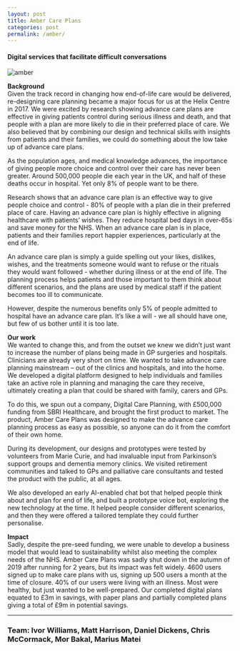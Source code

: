 ```yaml
---
layout: post
title: Amber Care Plans
categories: post
permalink: /amber/
---
```

#### Digital services that facilitate difficult conversations

![amber](/iw/images/amber-use.jpg)

**Background**  
Given the track record in changing how end-of-life care would be delivered, re-designing care planning became a major focus for us at the Helix Centre in 2017. We were excited by research showing advance care plans are effective in giving patients control during serious illness and death, and that people with a plan are more likely to die in their preferred place of care. We also believed that by combining our design and technical skills with insights from patients and their families, we could do something about the low take up of advance care plans.

As the population ages, and medical knowledge advances, the importance of giving people more choice and control over their care has never been greater. Around 500,000 people die each year in the UK, and half of these deaths occur in hospital. Yet only 8% of people want to be there.

Research shows that an advance care plan is an effective way to give people choice and control - 80% of people with a plan die in their preferred place of care. Having an advance care plan is highly effective in aligning healthcare with patients’ wishes. They reduce hospital bed days in over-65s and save money for the NHS. When an advance care plan is in place, patients and their families report happier experiences, particularly at the end of life.

An advance care plan is simply a guide spelling out your likes, dislikes, wishes, and the treatments someone would want to refuse or the rituals they would want followed - whether during illness or at the end of life. The planning process helps patients and those important to them think about different scenarios, and the plans are used by medical staff if the patient becomes too ill to communicate.

However, despite the numerous benefits only 5% of people admitted to hospital have an advance care plan. It’s like a will - we all should have one, but few of us bother until it is too late.

**Our work**  
We wanted to change this, and from the outset we knew we didn’t just want to increase the number of plans being made in GP surgeries and hospitals. Clinicians are already very short on time. We wanted to take advance care planning mainstream – out of the clinics and hospitals, and into the home. We developed a digital platform designed to help individuals and families take an active role in planning and managing the care they receive, ultimately creating a plan that could be shared with family, carers and GPs. 

To do this, we spun out a company, Digital Care Planning, with £500,000 funding from SBRI Healthcare, and brought the first product to market. The product, Amber Care Plans was designed to make the advance care planning process as easy as possible, so anyone can do it from the comfort of their own home.

During its development, our designs and prototypes were tested by volunteers from Marie Curie, and had invaluable input from Parkinson’s support groups and dementia memory clinics. We visited retirement communities and talked to GPs and palliative care consultants and tested the product with the public, at all ages.

We also developed an early AI-enabled chat bot that helped people think about and plan for end of life, and built a prototype voice bot, exploring the new technology at the time. It helped people consider different scenarios, and then they were offered a tailored template they could further personalise.

**Impact**  
Sadly, despite the pre-seed funding, we were unable to develop a business model that would lead to sustainability whilst also meeting the complex needs of the NHS. Amber Care Plans was sadly shut down in the autumn of 2019 after running for 2 years, but its impact was felt widely. 4600 users signed up to make care plans with us, signing up 500 users a month at the time of closure. 40% of our users were living with an illness. Most were healthy, but just wanted to be well-prepared. Our completed digital plans equated to £3m in savings, with paper plans and partially completed plans giving a total of £9m in potential savings.


---
### Team: Ivor Williams, Matt Harrison, Daniel Dickens, Chris McCormack, Mor Bakal, Marius Matei

